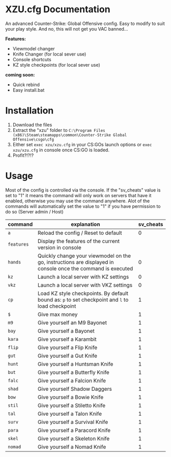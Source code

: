 # XZU.cfg Documentation

An advanced Counter-Strike: Global Offensive config.
Easy to modify to suit your play style. And no, this will not get you VAC banned...

**Features:**
* Viewmodel changer
* Knife Changer (for local sever use)
* Console shortcuts
* KZ style checkpoints (for local sever use)

**coming soon:**
* Quick rebind
* Easy install.bat

# Installation
1. Download the files
2. Extract the "xzu" folder to `C:\Program Files (x86)\Steam\steamapps\common\Counter-Strike Global Offensive\csgo\cfg`
3. Either set `exec xzu/xzu.cfg` in your CS:GOs launch options or `exec xzu/xzu.cfg` in console once CS:GO is loaded.
4. Profit?!?!?

# Usage

Most of the config is controlled via the console.
If the "sv_cheats" value is set to "1" it means the command will only work on servers that have it enabled, otherwise you may use the command anywhere. Alot of the commands will automatically set the value to "1" if you have permission to do so (Server admin / Host)

command | explanation | sv_cheats
--------|-------------|------------
`a`        | Reload the config / Reset to default | 0
`features` | Display the features of the current version in console
`hands`    | Quickly change your viewmodel on the go, instructions are displayed in console once the command is executed | 0
`kz`       | Launch a local server with KZ settings | 0
`vkz`      | Launch a local server with VKZ settings | 0
`cp`       | Load KZ style checkpoints. By default bound as: `p` to set checkpoint and `l` to load checkpoint | 1
`$`        | Give max money | 1
`m9`       | Give yourself an M9 Bayonet | 1
`bay`      | Give yourself a Bayonet | 1
`kara`     | Give yourself a Karambit | 1
`flip`     | Give yourself a Flip Knife | 1
`gut`      | Give yourself a Gut Knife | 1
`hunt`     | Give yourself a Huntsman Knife | 1
`but`      | Give yourself a Butterfly Knife | 1
`falc`     | Give yourself a Falcion Knife | 1
`shad`     | Give yourself Shadow Daggers | 1
`bow`      | Give yourself a Bowie Knife | 1
`stil`     | Give yourself a Stiletto Knife | 1
`tal`      | Give yourself a Talon Knife | 1
`surv`     | Give yourself a Survival Knife | 1
`para`     | Give yourself a Paracord Knife | 1
`skel`     | Give yourself a Skeleton Knife | 1
`nomad`    | Give yourself a Nomad Knife | 1
